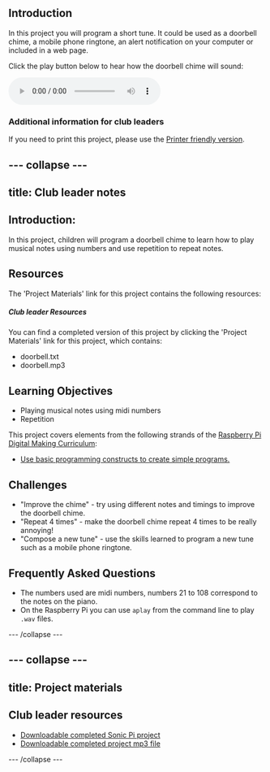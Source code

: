 ## Introduction

In this project you will program a short tune. It could be used as a doorbell chime, a mobile phone ringtone, an alert notification on your computer or included in a web page.

<div id="audio-preview" class="pdf-hidden">

Click the play button below to hear how the doorbell chime will sound:

<audio controls preload>
  <source src="volunteer-resources/doorbell.mp3" type="audio/mpeg">
Your browser does not support the <code>audio</code> element.
</audio>

</div>

### Additional information for club leaders

If you need to print this project, please use the [Printer friendly version](./print).


--- collapse ---
---
title: Club leader notes
---


## Introduction:
In this project, children will program a doorbell chime to learn how to play musical notes using numbers and use repetition to repeat notes.

## Resources

The 'Project Materials' link for this project contains the following resources:

##### Club leader Resources

You can find a completed version of this project by clicking the 'Project Materials' link for this project, which contains:

+ doorbell.txt
+ doorbell.mp3

## Learning Objectives
+ Playing musical notes using midi numbers
+ Repetition

This project covers elements from the following strands of the [Raspberry Pi Digital Making Curriculum](http://rpf.io/curriculum):

+ [Use basic programming constructs to create simple programs.](https://www.raspberrypi.org/curriculum/programming/creator)

## Challenges
+ "Improve the chime" - try using different notes and timings to improve the doorbell chime.
+ "Repeat 4 times" - make the doorbell chime repeat 4 times to be really annoying!
+ "Compose a new tune" - use the skills learned to program a new tune such as a mobile phone ringtone.

## Frequently Asked Questions
+ The numbers used are midi numbers, numbers 21 to 108 correspond to the notes on the piano.
+ On the Raspberry Pi you can use `aplay` from the command line to play `.wav` files.


--- /collapse ---


--- collapse ---
---
title: Project materials
---


## Club leader resources
* [Downloadable completed Sonic Pi project](resources/doorbell.txt)
* [Downloadable completed project mp3 file](resources/doorbell.mp3)

--- /collapse ---